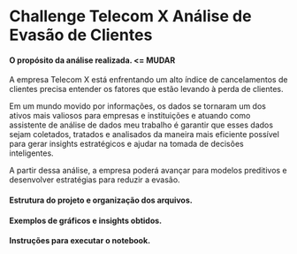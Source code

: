 # Challenge Telecom X Análise de Evasão de Clientes


#### O propósito da análise realizada. <= MUDAR

A empresa Telecom X está enfrentando um alto índice de cancelamentos de clientes precisa entender os fatores que estão levando à perda de clientes.

Em um mundo movido por informações, os dados se tornaram um dos ativos mais valiosos para empresas e instituições e atuando como assistente de análise de dados meu trabalho é garantir que esses dados sejam coletados, tratados e analisados da maneira mais eficiente possível para gerar insights estratégicos e ajudar na tomada de decisões inteligentes. 

A partir dessa análise, a empresa poderá avançar para modelos preditivos e desenvolver estratégias para reduzir a evasão.

#### Estrutura do projeto e organização dos arquivos.


#### Exemplos de gráficos e insights obtidos.


#### Instruções para executar o notebook.